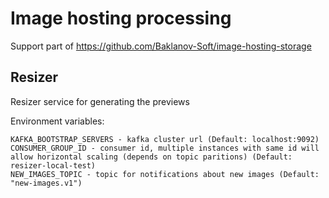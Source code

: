 # Image hosting processing

Support part of https://github.com/Baklanov-Soft/image-hosting-storage

## Resizer

Resizer service for generating the previews

Environment variables:

```
KAFKA_BOOTSTRAP_SERVERS - kafka cluster url (Default: localhost:9092)
CONSUMER_GROUP_ID - consumer id, multiple instances with same id will allow horizontal scaling (depends on topic paritions) (Default: resizer-local-test)
NEW_IMAGES_TOPIC - topic for notifications about new images (Default: "new-images.v1")
```
